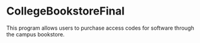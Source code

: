 # CollegeBookstoreFinal
This program allows users to purchase access codes for software through the campus bookstore.
